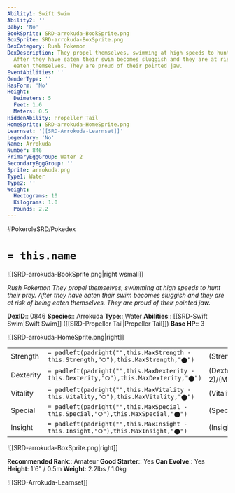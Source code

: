 ```yaml
---
Ability1: Swift Swim
Ability2: ''
Baby: 'No'
BookSprite: SRD-arrokuda-BookSprite.png
BoxSprite: SRD-arrokuda-BoxSprite.png
DexCategory: Rush Pokemon
DexDescription: They propel themselves, swimming at high speeds to hunt their prey.
  After they have eaten their swim becomes sluggish and they are at risk of being
  eaten themselves. They are proud of their pointed jaw.
EventAbilities: ''
GenderType: ''
HasForm: 'No'
Height:
  Deimeters: 5
  Feet: 1.6
  Meters: 0.5
HiddenAbility: Propeller Tail
HomeSprite: SRD-arrokuda-HomeSprite.png
Learnset: '[[SRD-Arrokuda-Learnset]]'
Legendary: 'No'
Name: Arrokuda
Number: 846
PrimaryEggGroup: Water 2
SecondaryEggGroup: ''
Sprite: arrokuda.png
Type1: Water
Type2: ''
Weight:
  Hectograms: 10
  Kilograms: 1.0
  Pounds: 2.2
---
```


#PokeroleSRD/Pokedex

# `= this.name`

![[SRD-arrokuda-BookSprite.png|right wsmall]]

*Rush Pokemon*
*They propel themselves, swimming at high speeds to hunt their prey. After they have eaten their swim becomes sluggish and they are at risk of being eaten themselves. They are proud of their pointed jaw.*

**DexID**:: 0846
**Species**:: Arrokuda
**Type**:: Water
**Abilities**:: [[SRD-Swift Swim|Swift Swim]] ([[SRD-Propeller Tail|Propeller Tail]])
**Base HP**:: 3

![[SRD-arrokuda-HomeSprite.png|right]]

|           |                                                                                        |                                          |
| --------- | -------------------------------------------------------------------------------------- | ---------------------------------------- |
| Strength  | `= padleft(padright("",this.MaxStrength - this.Strength,"⭘"),this.MaxStrength,"⬤")`    | (Strength::2)/(MaxStrength::4)   |
| Dexterity | `= padleft(padright("",this.MaxDexterity - this.Dexterity,"⭘"),this.MaxDexterity,"⬤")` | (Dexterity:: 2)/(MaxDexterity::4) |
| Vitality  | `= padleft(padright("",this.MaxVitality - this.Vitality,"⭘"),this.MaxVitality,"⬤")`    | (Vitality::1)/(MaxVitality::3)   |
| Special   | `= padleft(padright("",this.MaxSpecial - this.Special,"⭘"),this.MaxSpecial,"⬤")`       | (Special::1)/(MaxSpecial::3)     |
| Insight   | `= padleft(padright("",this.MaxInsight - this.Insight,"⭘"),this.MaxInsight,"⬤")`       | (Insight::1)/(MaxInsight::3)     |

![[SRD-arrokuda-BoxSprite.png|right]]

**Recommended Rank**:: Amateur
**Good Starter**:: Yes
**Can Evolve**:: Yes
**Height**: 1'6" / 0.5m
**Weight**: 2.2lbs / 1.0kg

![[SRD-Arrokuda-Learnset]]